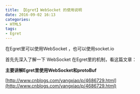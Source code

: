 ```yaml
---
title: 【Egret】WebSocket 的使用说明
date: 2016-09-02 16:13
categories:
- HTML5
tags:
- Egret
---
```


在Egret里可以使用WebSocket ，也可以使用socket.io <!-- more -->

首先先深入了解一下 WebSocket 在Egret里的机制，看这篇文章：



**主要讲解Egret里使用WebSocket和protoBuf**


[http://www.cnblogs.com/yangxiao/p/4686729.html](http://www.cnblogs.com/yangxiao/p/4686729.html)
